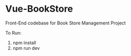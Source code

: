 # Vue-BookStore
Front-End codebase for Book Store Management Project

To Run:
1. npm install
2. npm run dev
